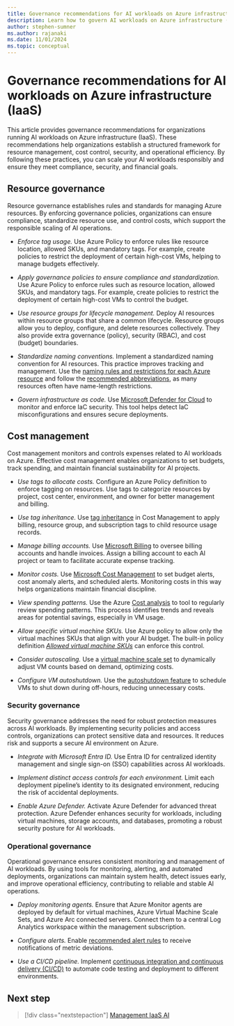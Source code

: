 ```yaml
---
title: Governance recommendations for AI workloads on Azure infrastructure (IaaS)
description: Learn how to govern AI workloads on Azure infrastructure (IaaS)
author: stephen-sumner
ms.author: rajanaki
ms.date: 11/01/2024
ms.topic: conceptual
---
```


# Governance recommendations for AI workloads on Azure infrastructure (IaaS)

This article provides governance recommendations for organizations running AI workloads on Azure infrastructure (IaaS).  These recommendations help organizations establish a structured framework for resource management, cost control, security, and operational efficiency. By following these practices, you can scale your AI workloads responsibly and ensure they meet compliance, security, and financial goals.

## Resource governance

Resource governance establishes rules and standards for managing Azure resources. By enforcing governance policies, organizations can ensure compliance, standardize resource use, and control costs, which support the responsible scaling of AI operations.

- *Enforce tag usage.* Use Azure Policy to enforce rules like resource location, allowed SKUs, and mandatory tags. For example, create policies to restrict the deployment of certain high-cost VMs, helping to manage budgets effectively.

- *Apply governance policies to ensure compliance and standardization.* Use Azure Policy to enforce rules such as resource location, allowed SKUs, and mandatory tags. For example, create policies to restrict the deployment of certain high-cost VMs to control the budget.

- *Use resource groups for lifecycle management.* Deploy AI resources within resource groups that share a common lifecycle. Resource groups allow you to deploy, configure, and delete resources collectively. They also provide extra governance (policy), security (RBAC), and cost (budget) boundaries.

- *Standardize naming conventions.* Implement a standardized naming convention for AI resources. This practice improves tracking and management. Use the [naming rules and restrictions for each Azure resource](/azure/azure-resource-manager/management/resource-name-rules) and follow the [recommended abbreviations](/azure/cloud-adoption-framework/ready/azure-best-practices/resource-abbreviations), as many resources often have name-length restrictions.

- *Govern infrastructure as code.* Use [Microsoft Defender for Cloud](/azure/defender-for-cloud/defender-for-devops-introduction) to monitor and enforce IaC security. This tool helps detect IaC misconfigurations and ensures secure deployments.

## Cost management

Cost management monitors and controls expenses related to AI workloads on Azure. Effective cost management enables organizations to set budgets, track spending, and maintain financial sustainability for AI projects.

- *Use tags to allocate costs.* Configure an Azure Policy definition to enforce tagging on resources. Use tags to categorize resources by project, cost center, environment, and owner for better management and billing.

- *Use tag inheritance.* Use [tag inheritance](/azure/cost-management-billing/costs/enable-tag-inheritance) in Cost Management to apply billing, resource group, and subscription tags to child resource usage records.

- *Manage billing accounts.* Use [Microsoft Billing](/azure/cost-management-billing/cost-management-billing-overview) to oversee billing accounts and handle invoices. Assign a billing account to each AI project or team to facilitate accurate expense tracking.

- *Monitor costs.* Use [Microsoft Cost Management](/azure/cost-management-billing/costs/overview-cost-management#monitor-costs-with-alerts) to set budget alerts, cost anomaly alerts, and scheduled alerts. Monitoring costs in this way helps organizations maintain financial discipline.

- *View spending patterns.* Use the Azure [Cost analysis](/azure/cost-management-billing/costs/quick-acm-cost-analysis) to tool to regularly review spending patterns. This process identifies trends and reveals areas for potential savings, especially in VM usage.

- *Allow specific virtual machine SKUs.* Use Azure policy to allow only the virtual machines SKUs that align with your AI budget. The built-in policy definition [*Allowed virtual machine SKUs*](https://ms.portal.azure.com/#view/Microsoft_Azure_Policy/PolicyDetailBlade/definitionId/%2Fproviders%2FMicrosoft.Authorization%2FpolicyDefinitions%2Fcccc23c7-8427-4f53-ad12-b6a63eb452b3) can enforce this control.

- *Consider autoscaling.* Use a [virtual machine scale set](/azure/virtual-machine-scale-sets/overview) to dynamically adjust VM counts based on demand, optimizing costs.

- *Configure VM autoshutdown.* Use the [autoshutdown feature](/azure/virtual-machines/auto-shutdown-vm) to schedule VMs to shut down during off-hours, reducing unnecessary costs.

### Security governance

Security governance addresses the need for robust protection measures across AI workloads. By implementing security policies and access controls, organizations can protect sensitive data and resources. It reduces risk and supports a secure AI environment on Azure.

- *Integrate with Microsoft Entra ID.* Use Entra ID for centralized identity management and single sign-on (SSO) capabilities across AI workloads.

- *Implement distinct access controls for each environment.* Limit each deployment pipeline’s identity to its designated environment, reducing the risk of accidental deployments.

- *Enable Azure Defender.* Activate Azure Defender for advanced threat protection. Azure Defender enhances security for workloads, including virtual machines, storage accounts, and databases, promoting a robust security posture for AI workloads.

### Operational governance

Operational governance ensures consistent monitoring and management of AI workloads. By using tools for monitoring, alerting, and automated deployments, organizations can maintain system health, detect issues early, and improve operational efficiency, contributing to reliable and stable AI operations.

- *Deploy monitoring agents.* Ensure that Azure Monitor agents are deployed by default for virtual machines, Azure Virtual Machine Scale Sets, and Azure Arc connected servers. Connect them to a central Log Analytics workspace within the management subscription.

- *Configure alerts.* Enable [recommended alert rules](https://azure.microsoft.com/services/monitor/autoscale) to receive notifications of metric deviations.

- *Use a CI/CD pipeline.* Implement [continuous integration and continuous delivery (CI/CD)](/azure/cloud-adoption-framework/ready/considerations/devops-principles-and-practices#define-your-devops-framework) to automate code testing and deployment to different environments.

## Next step

> [!div class="nextstepaction"]
> [Management IaaS AI](./management.md)

